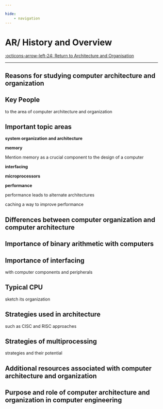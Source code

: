 ```yaml
---

hide:
    - navigation 
---
```

# AR/ History and Overview

[:octicons-arrow-left-24: Return to Architecture and Organisation](/Bodies-of-Knowledge/Architecture-Organisation/)

---

## Reasons for studying computer architecture and organization

## Key People

to the area of computer architecture and organization

## Important topic areas 

**system organization and architecture**

**memory**

Mention memory as a crucial component to the design of a computer

**interfacing**

**microprocessors** 

**performance**

performance leads to alternate architectures

caching a way to improve performance

## Differences between computer organization and computer architecture

## Importance of binary arithmetic with computers

## Importance of interfacing 

with computer components and peripherals

## Typical CPU

sketch its organization

## Strategies used in architecture 

such as CISC and RISC approaches

## Strategies of multiprocessing 

strategies and their potential

## Additional resources associated with computer architecture and organization

## Purpose and role of computer architecture and organization in computer engineering